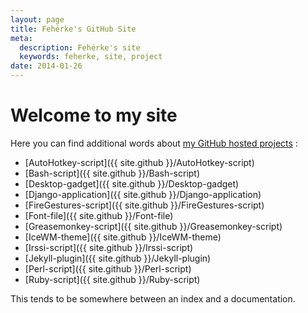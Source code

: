 ```yaml
---
layout: page
title: Fehérke's GitHub Site
meta:
  description: Fehérke's site
  keywords: feherke, site, project
date: 2014-01-26
---
```


# Welcome to my site

Here you can find additional words about [my GitHub hosted projects](http://github.com/feherke/) :

* [AutoHotkey-script]({{ site.github }}/AutoHotkey-script)
* [Bash-script]({{ site.github }}/Bash-script)
* [Desktop-gadget]({{ site.github }}/Desktop-gadget)
* [Django-application]({{ site.github }}/Django-application)
* [FireGestures-script]({{ site.github }}/FireGestures-script)
* [Font-file]({{ site.github }}/Font-file)
* [Greasemonkey-script]({{ site.github }}/Greasemonkey-script)
* [IceWM-theme]({{ site.github }}/IceWM-theme)
* [Irssi-script]({{ site.github }}/Irssi-script)
* [Jekyll-plugin]({{ site.github }}/Jekyll-plugin)
* [Perl-script]({{ site.github }}/Perl-script)
* [Ruby-script]({{ site.github }}/Ruby-script)

This tends to be somewhere between an index and a documentation.
